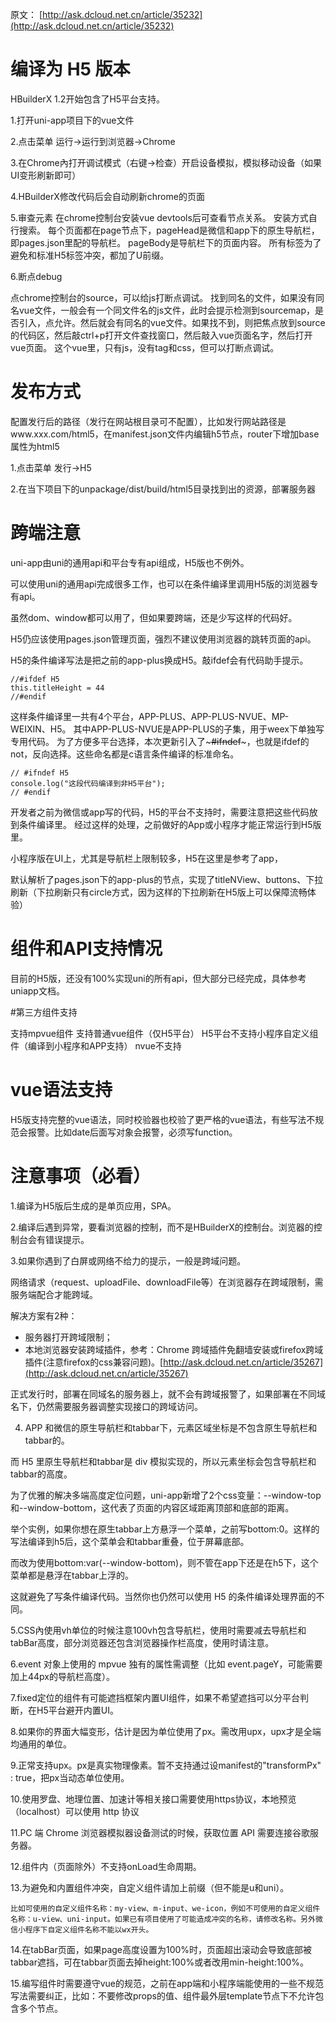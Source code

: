 
原文： [http://ask.dcloud.net.cn/article/35232](http://ask.dcloud.net.cn/article/35232)


# 编译为 H5 版本

HBuilderX 1.2开始包含了H5平台支持。


1.打开uni-app项目下的vue文件

2.点击菜单 运行->运行到浏览器->Chrome

3.在Chrome內打开调试模式（右键->检查）开启设备模拟，模拟移动设备（如果UI变形刷新即可）

4.HBuilderX修改代码后会自动刷新chrome的页面

5.审查元素
在chrome控制台安装vue devtools后可查看节点关系。
安装方式自行搜索。
每个页面都在page节点下，pageHead是微信和app下的原生导航栏，即pages.json里配的导航栏。
pageBody是导航栏下的页面内容。
所有标签为了避免和标准H5标签冲突，都加了U前缀。


6.断点debug

点chrome控制台的source，可以给js打断点调试。
找到同名的文件，如果没有同名vue文件，一般会有一个同文件名的js文件，此时会提示检测到sourcemap，是否引入，点允许。然后就会有同名的vue文件。如果找不到，则把焦点放到source的代码区，然后敲ctrl+p打开文件查找窗口，然后敲入vue页面名字，然后打开vue页面。
这个vue里，只有js，没有tag和css，但可以打断点调试。




# 发布方式

配置发行后的路径（发行在网站根目录可不配置），比如发行网站路径是www.xxx.com/html5，在manifest.json文件内编辑h5节点，router下增加base属性为html5

1.点击菜单 发行->H5

2.在当下项目下的unpackage/dist/build/html5目录找到出的资源，部署服务器



# 跨端注意

uni-app由uni的通用api和平台专有api组成，H5版也不例外。

可以使用uni的通用api完成很多工作，也可以在条件编译里调用H5版的浏览器专有api。

虽然dom、window都可以用了，但如果要跨端，还是少写这样的代码好。

H5仍应该使用pages.json管理页面，强烈不建议使用浏览器的跳转页面的api。

H5的条件编译写法是把之前的app-plus换成H5。敲ifdef会有代码助手提示。

```
//#ifdef H5
this.titleHeight = 44
//#endif
```

这样条件编译里一共有4个平台，APP-PLUS、APP-PLUS-NVUE、MP-WEIXIN、H5。
其中APP-PLUS-NVUE是APP-PLUS的子集，用于weex下单独写专用代码。
为了方便多平台选择，本次更新引入了~~~#ifndef~~~，也就是ifdef的not，反向选择。这些命名都是c语言条件编译的标准命名。

```
// #ifndef H5
console.log("这段代码编译到非H5平台");
// #endif
```

开发者之前为微信或app写的代码，H5的平台不支持时，需要注意把这些代码放到条件编译里。
经过这样的处理，之前做好的App或小程序才能正常运行到H5版里。

小程序版在UI上，尤其是导航栏上限制较多，H5在这里是参考了app，

默认解析了pages.json下的app-plus的节点，实现了titleNView、buttons、下拉刷新（下拉刷新只有circle方式，因为这样的下拉刷新在H5版上可以保障流畅体验）



# 组件和API支持情况

目前的H5版，还没有100%实现uni的所有api，但大部分已经完成，具体参考uniapp文档。


#第三方组件支持

支持mpvue组件
支持普通vue组件（仅H5平台）
H5平台不支持小程序自定义组件（编译到小程序和APP支持）
nvue不支持

# vue语法支持

H5版支持完整的vue语法，同时校验器也校验了更严格的vue语法，有些写法不规范会报警。比如date后面写对象会报警，必须写function。



# 注意事项（必看）

1.编译为H5版后生成的是单页应用，SPA。

2.编译后遇到异常，要看浏览器的控制，而不是HBuilderX的控制台。浏览器的控制台会有错误提示。


3.如果你遇到了白屏或网络不给力的提示，一般是跨域问题。

网络请求（request、uploadFile、downloadFile等）在浏览器存在跨域限制，需服务端配合才能跨域。

解决方案有2种：

-  服务器打开跨域限制；
-  本地浏览器安装跨域插件，参考：Chrome 跨域插件免翻墙安装或firefox跨域插件(注意firefox的css兼容问题)。[http://ask.dcloud.net.cn/article/35267](http://ask.dcloud.net.cn/article/35267)

正式发行时，部署在同域名的服务器上，就不会有跨域报警了，如果部署在不同域名下，仍然需要服务器调整实现接口的跨域访问。


4. APP 和微信的原生导航栏和tabbar下，元素区域坐标是不包含原生导航栏和tabbar的。

而 H5 里原生导航栏和tabbar是 div 模拟实现的，所以元素坐标会包含导航栏和tabbar的高度。

为了优雅的解决多端高度定位问题，uni-app新增了2个css变量：--window-top和--window-bottom，这代表了页面的内容区域距离顶部和底部的距离。

举个实例，如果你想在原生tabbar上方悬浮一个菜单，之前写bottom:0。这样的写法编译到h5后，这个菜单会和tabbar重叠，位于屏幕底部。

而改为使用bottom:var(--window-bottom)，则不管在app下还是在h5下，这个菜单都是悬浮在tabbar上浮的。

这就避免了写条件编译代码。当然你也仍然可以使用 H5 的条件编译处理界面的不同。

5.CSS內使用vh单位的时候注意100vh包含导航栏，使用时需要减去导航栏和tabBar高度，部分浏览器还包含浏览器操作栏高度，使用时请注意。

6.event 对象上使用的 mpvue 独有的属性需调整（比如 event.pageY，可能需要加上44px的导航栏高度）。

7.fixed定位的组件有可能遮挡框架内置UI组件，如果不希望遮挡可以分平台判断，在H5平台避开内置UI。

8.如果你的界面大幅变形，估计是因为单位使用了px。需改用upx，upx才是全端均通用的单位。

9.正常支持upx。px是真实物理像素。暂不支持通过设manifest的"transformPx" : true，把px当动态单位使用。

10.使用罗盘、地理位置、加速计等相关接口需要使用https协议，本地预览（localhost）可以使用 http 协议

11.PC 端 Chrome 浏览器模拟器设备测试的时候，获取位置 API 需要连接谷歌服务器。

12.组件内（页面除外）不支持onLoad生命周期。

13.为避免和内置组件冲突，自定义组件请加上前缀（但不能是u和uni）。

	比如可使用的自定义组件名称：my-view、m-input、we-icon，例如不可使用的自定义组件名称：u-view、uni-input。如果已有项目使用了可能造成冲突的名称，请修改名称。另外微信小程序下自定义组件名称不能以wx开头。

14.在tabBar页面，如果page高度设置为100%时，页面超出滚动会导致底部被tabbar遮挡，可在tabbar页面去掉height:100%或者改用min-height:100%。

15.编写组件时需要遵守vue的规范，之前在app端和小程序端能使用的一些不规范写法需要纠正，比如：不要修改props的值、组件最外层template节点下不允许包含多个节点。